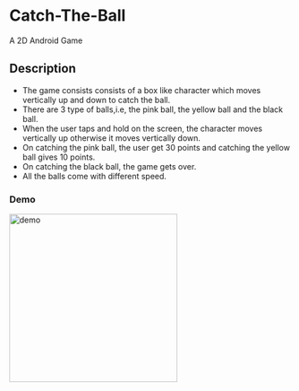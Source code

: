 # Catch-The-Ball
A 2D Android Game

## Description
* The game consists consists of a box like character which moves vertically up and down to catch the ball.
* There are 3 type of balls,i.e, the pink ball, the yellow ball and the black ball.
* When the user taps and hold on the screen, the character moves vertically up otherwise it moves vertically down.
* On catching the pink ball, the user get 30 points and catching the yellow ball gives 10 points.
* On catching the black ball, the game gets over.
* All the balls come with different speed.

### Demo

<img src="https://github.com/Samarth175/Catch-The-Ball/blob/master/demo.gif" alt="demo" width="300px" />
